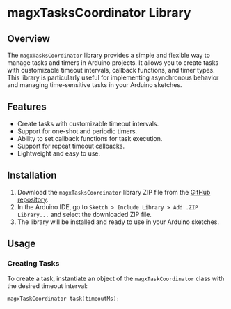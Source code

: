 # magxTasksCoordinator Library

## Overview

The `magxTasksCoordinator` library provides a simple and flexible way to manage tasks and timers in Arduino projects. It allows you to create tasks with customizable timeout intervals, callback functions, and timer types. This library is particularly useful for implementing asynchronous behavior and managing time-sensitive tasks in your Arduino sketches.

## Features

- Create tasks with customizable timeout intervals.
- Support for one-shot and periodic timers.
- Ability to set callback functions for task execution.
- Support for repeat timeout callbacks.
- Lightweight and easy to use.

## Installation

1. Download the `magxTasksCoordinator` library ZIP file from the [GitHub repository](https://github.com/magxTz/magxTasksCoordinator).
2. In the Arduino IDE, go to `Sketch > Include Library > Add .ZIP Library...` and select the downloaded ZIP file.
3. The library will be installed and ready to use in your Arduino sketches.

## Usage

### Creating Tasks

To create a task, instantiate an object of the `magxTaskCoordinator` class with the desired timeout interval:

```cpp
magxTaskCoordinator task(timeoutMs);
